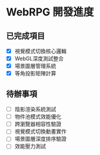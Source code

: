 # WebRPG 開發進度

## 已完成項目
- [x] 視覺模式切換核心邏輯
- [x] WebGL深度測試整合
- [x] 場景圖層管理系統
- [x] 等角投影矩陣計算

## 待辦事項
- [ ] 陰影渲染系統測試
- [ ] 物件池模式效能優化
- [ ] 跨瀏覽器相容性驗證
- [ ] 視覺模式切換動畫實作
- [ ] 場景圖層深度排序驗證
- [ ] 效能壓力測試